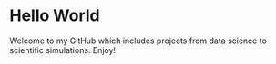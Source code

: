 # Hello World
Welcome to my GitHub which includes projects from data science to scientific simulations. Enjoy!
